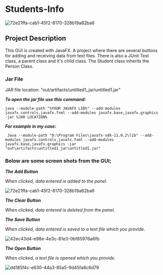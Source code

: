 Students-Info
==================================================================

![72e21ffa-cab1-45f2-8170-328b19a82ba6](https://user-images.githubusercontent.com/73741033/111915658-9d65e300-8aa1-11eb-8004-d42bd85c39ee.jpg)

## Project Description

This GUI is created with JavaFX. A project where there are several buttons for adding and receiving data from text files. There is also a JUnit Test class, a parent class and it's child class. The Student class inherits the Person Class. 

### Jar File

JAR file location:  "out/artifacts/untitled1_jar/untitled1.jar"

***To open the jar file use this command:***

```
java --module-path "%YOUR JAVAFX LIB%" --add-modules javafx.controls,javafx.fxml --add-modules javafx.base,javafx.graphics -jar %JAR LOCATION%
```

***For example in my case:***

```
 Java --module-path "D:\Program Files\javafx-sdk-11.0.2\lib" --add-modules javafx.controls,javafx.fxml --add-modules javafx.base,javafx.graphics -jar "out\artifacts\untitled1_jar\untitled1.jar"
```

### Below are some screen shots from the GUI;

***The Add Button*** 

*When clicked, data entered is added to the panel.*

![72e21ffa-cab1-45f2-8170-328b19a82ba6](https://user-images.githubusercontent.com/73741033/111915887-9b505400-8aa2-11eb-81a9-d368300ca2f9.jpg)

***The Clear Button*** 

*When clicked, data entered is deleted from the panel.*

***The Save Button*** 

*When clicked, data entered is saved to a text file which you provide.*

![42ec43d4-e98e-4e3c-81e3-0bf85976a6fb](https://user-images.githubusercontent.com/73741033/111915894-a6a37f80-8aa2-11eb-901d-9790b7908cd8.jpg)

***The Open Button***

*When clicked, a text file is opened which you provide.*

![dd185f4c-e630-44a3-85a5-9d45fa8c6d79](https://user-images.githubusercontent.com/73741033/111915846-6f34d300-8aa2-11eb-9cfc-a3ad8ecd1ee9.jpg)

